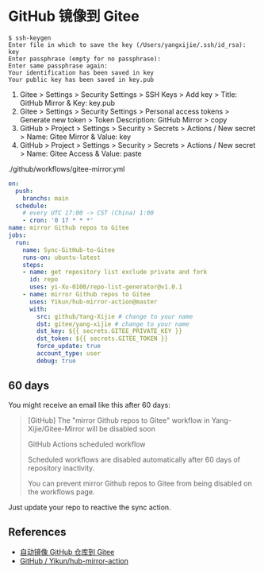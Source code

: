 # GitHub 镜像到 Gitee

```
$ ssh-keygen
Enter file in which to save the key (/Users/yangxijie/.ssh/id_rsa): key
Enter passphrase (empty for no passphrase):
Enter same passphrase again:
Your identification has been saved in key
Your public key has been saved in key.pub
```

1. Gitee > Settings > Security Settings > SSH Keys > Add key > Title: GitHub Mirror & Key: key.pub
1. Gitee > Settings > Security Settings > Personal access tokens > Generate new token > Token Description: GitHub Mirror > copy
1. GitHub > Project > Settings > Security > Secrets > Actions / New secret > Name: Gitee Mirror & Value: key
1. GitHub > Project > Settings > Security > Secrets > Actions / New secret > Name: Gitee Access & Value: paste

./github/workflows/gitee-mirror.yml

```yml
on:
  push:
    branchs: main  
  schedule:
    # every UTC 17:00 -> CST (China) 1:00
    - cron: '0 17 * * *'
name: mirror Github repos to Gitee
jobs:
  run:
    name: Sync-GitHub-to-Gitee
    runs-on: ubuntu-latest
    steps:
    - name: get repository list exclude private and fork
      id: repo
      uses: yi-Xu-0100/repo-list-generator@v1.0.1
    - name: mirror Github repos to Gitee
      uses: Yikun/hub-mirror-action@master
      with:
        src: github/Yang-Xijie # change to your name
        dst: gitee/yang-xijie # change to your name
        dst_key: ${{ secrets.GITEE_PRIVATE_KEY }}
        dst_token: ${{ secrets.GITEE_TOKEN }}
        force_update: true
        account_type: user
        debug: true
```

## 60 days

You might receive an email like this after 60 days:

> [GitHub] The "mirror Github repos to Gitee" workflow in Yang-Xijie/Gitee-Mirror will be disabled soon
> 
> GitHub Actions scheduled workflow
> 
> Scheduled workflows are disabled automatically after 60 days of repository inactivity.
>
> You can prevent mirror Github repos to Gitee from being disabled on the workflows page.

Just update your repo to reactive the sync action.

## References

- [自动镜像 GitHub 仓库到 Gitee](https://shixiangwang.github.io/sync2gitee/)
- [GitHub / Yikun/hub-mirror-action](https://github.com/Yikun/hub-mirror-action)
